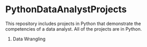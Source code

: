 # PythonDataAnalystProjects

This repository includes projects in Python that demonstrate the competencies of a data analyst. All of the projects are in Python.

1. Data Wrangling
